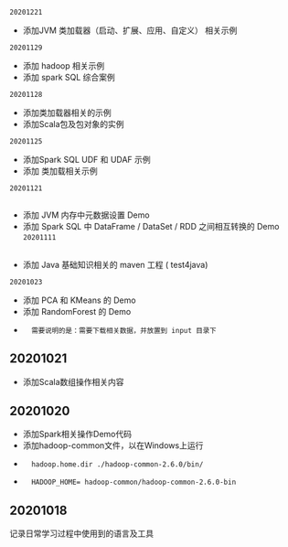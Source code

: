 ```20201221```
* 添加JVM 类加载器（启动、扩展、应用、自定义） 相关示例

```20201129```
* 添加 hadoop 相关示例
* 添加 spark SQL 综合案例

```20201128```
* 添加类加载器相关的示例
* 添加Scala包及包对象的实例

```20201125```
* 添加Spark SQL UDF 和 UDAF 示例
* 添加 类加载相关示例

```20201121```
##
- 添加 JVM 内存中元数据设置 Demo
- 添加 Spark SQL 中 DataFrame / DataSet / RDD 之间相互转换的 Demo
```20201111```
##
- 添加 Java 基础知识相关的 maven 工程 ( test4java) <br>

```20201023```
- 添加 PCA 和 KMeans 的 Demo
- 添加 RandomForest 的 Demo
-       需要说明的是：需要下载相关数据，并放置到 input 目录下 


## 20201021
- 添加Scala数组操作相关内容

## 20201020
- 添加Spark相关操作Demo代码
- 添加hadoop-common文件，以在Windows上运行
 -       hadoop.home.dir ./hadoop-common-2.6.0/bin/
 -       HADOOP_HOME= hadoop-common/hadoop-common-2.6.0-bin

## 20201018
记录日常学习过程中使用到的语言及工具
